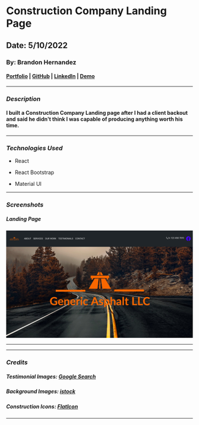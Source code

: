 # Construction Company Landing Page

## Date: 5/10/2022

### By: Brandon Hernandez

#### [Portfolio](https://portfolio-theta-plum.vercel.app/) | [GitHub](https://github.com/brandonhernandez123) | [LinkedIn](www.linkedin.com/in/brandonhdzgtz) | [Demo](https://asphalt-company-app.vercel.app/)
***

### ***Description***
#### I built a Construction Company Landing page after I had a client backout and said he didn't think I was capable of producing anything worth his time.
***

### ***Technologies Used***
* React

* React Bootstrap
* Material UI
***



### ***Screenshots***

##### Landing Page
![Landing Page](./src/images/asphaltdemo.png)


***


***

### ***Credits***

##### Testimonial Images: [Google Search](Google.com)

##### Background Images: [istock](istockphoto.com)

##### Construction Icons: [FlatIcon](flaticon.com)
***